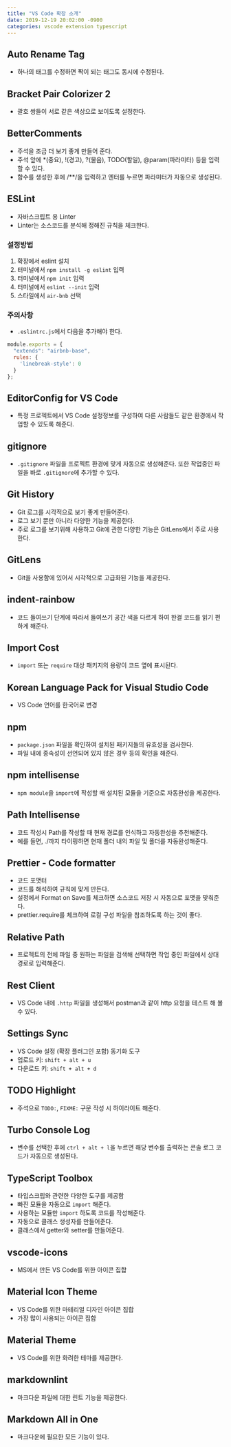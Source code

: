 ```yaml
---
title: "VS Code 확장 소개"
date: 2019-12-19 20:02:00 -0900
categories: vscode extension typescript
---
```


## Auto Rename Tag

- 하나의 태그를 수정하면 짝이 되는 태그도 동시에 수정된다.

## Bracket Pair Colorizer 2

- 괄호 쌍들이 서로 같은 색상으로 보이도록 설정한다.

## BetterComments

- 주석을 조금 더 보기 좋게 만들어 준다.
- 주석 앞에 *(중요), !(경고), ?(물음), TODO(할일), @param(파라미터) 등을 입력할 수 있다.
- 함수를 생성한 후에 /\*\*/을 입력하고 엔터를 누르면 파라미터가 자동으로 생성된다.

## ESLint

- 자바스크립트 용 Linter
- Linter는 소스코드를 분석해 정해진 규칙을 체크한다.

### 설정방법

1. 확장에서 eslint 설치
2. 터미널에서 `npm install -g eslint` 입력
3. 터미널에서 `npm init` 입력
4. 터미널에서 `eslint --init` 입력
5. 스타일에서 `air-bnb` 선택

### 주의사항

- `.eslintrc.js`에서 다음을 추가해야 한다.

```javascript
module.exports = {
  "extends": "airbnb-base",
  rules: {
    'linebreak-style': 0
  }
};
```

## EditorConfig for VS Code

- 특정 프로젝트에서 VS Code 설정정보를 구성하여 다른 사람들도 같은 환경에서 작업할 수 있도록 해준다.

## gitignore

- `.gitignore` 파일을 프로젝트 환경에 맞게 자동으로 생성해준다. 또한 작업중인 파일을 바로 `.gitignore`에 추가할 수 있다.

## Git History

- Git 로그를 시각적으로 보기 좋게 만들어준다.
- 로그 보기 뿐만 아니라 다양한 기능을 제공한다.
- 주로 로그를 보기위해 사용하고 Git에 관한 다양한 기능은 GitLens에서 주로 사용한다.

## GitLens

- Git을 사용함에 있어서 시각적으로 고급화된 기능을 제공한다.

## indent-rainbow

- 코드 들여쓰기 단계에 따라서 들여쓰기 공간 색을 다르게 하여 한결 코드를 읽기 편하게 해준다.

## Import Cost

- `import` 또는 `require` 대상 패키지의 용량이 코드 옆에 표시된다.

## Korean Language Pack for Visual Studio Code

- VS Code 언어를 한국어로 변경

## npm

- `package.json` 파일을 확인하여 설치된 패키지들의 유효성을 검사한다.
- 파일 내에 종속성이 선언되어 있지 않은 경우 등의 확인을 해준다.

## npm intellisense

- `npm module`을 `import`에 작성할 때 설치된 모듈을 기준으로 자동완성을 제공한다.

## Path Intellisense

- 코드 작성시 Path를 작성할 때 현재 경로를 인식하고 자동완성을 추천해준다.
- 예를 들면, ./까지 타이핑하면 현재 폴더 내의 파일 및 폴더를 자동완성해준다.

## Prettier - Code formatter

- 코드 포맷터
- 코드를 해석하여 규칙에 맞게 만든다.
- 설정에서 Format on Save를 체크하면 소스코드 저장 시 자동으로 포맷을 맞춰준다.
- prettier.require를 체크하여 로컬 구성 파일을 참조하도록 하는 것이 좋다.

## Relative Path

- 프로젝트의 전체 파일 중 원하는 파일을 검색해 선택하면 작업 중인 파일에서 상대경로로 입력해준다.

## Rest Client

- VS Code 내에 `.http` 파일을 생성해서 postman과 같이 http 요청을 테스트 해 볼 수 있다.

## Settings Sync

- VS Code 설정 (확장 플러그인 포함) 동기화 도구
- 업로드 키: `shift + alt + u`
- 다운로드 키: `shift + alt + d`

## TODO Highlight

- 주석으로 `TODO:`, `FIXME:` 구문 작성 시 하이라이트 해준다.

## Turbo Console Log

- 변수를 선택한 후에 `ctrl + alt + l`을 누르면 해당 변수를 출력하는 콘솔 로그 코드가 자동으로 생성된다.

## TypeScript Toolbox

- 타입스크립와 관련한 다양한 도구를 제공함
- 빠진 모듈을 자동으로 `import` 해준다.
- 사용하는 모듈만 `import` 하도록 코드를 작성해준다.
- 자동으로 클래스 생성자를 만들어준다.
- 클래스에서 getter와 setter를 만들어준다.

## vscode-icons

- MS에서 만든 VS Code를 위한 아이콘 집합

## Material Icon Theme

- VS Code를 위한 마테리얼 디자인 아이콘 집합
- 가장 많이 사용되는 아이콘 집합

## Material Theme

- VS Code를 위한 화려한 테마를 제공한다.

## markdownlint

- 마크다운 파일에 대한 린트 기능을 제공한다.

## Markdown All in One

- 마크다운에 필요한 모든 기능이 있다.

